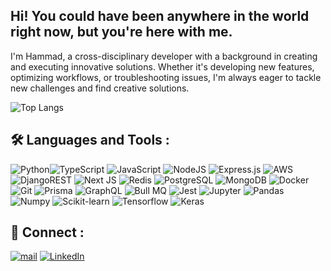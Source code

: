 <h2>Hi! You could have been anywhere in the world right now, but you're here with me.</h2>

I'm Hammad, a cross-disciplinary developer with a background in creating and executing innovative solutions.
Whether it's developing new features, optimizing workflows, or troubleshooting issues, I'm always eager
to tackle new challenges and find creative solutions.

![Top Langs](https://github-readme-stats.vercel.app/api/top-langs/?username=hammadkhokhar&layout=compact&theme=dark&hide=html&hide_progress=true)

## 🛠️ Languages and Tools :
![Python](https://img.shields.io/badge/python-%23323330.svg?style=for-the-badge&logo=python&logoColor=%23F7DF1E)![TypeScript](https://img.shields.io/badge/typescript-%23007ACC.svg?style=for-the-badge&logo=typescript&logoColor=white) ![JavaScript](https://img.shields.io/badge/javascript-%23323330.svg?style=for-the-badge&logo=javascript&logoColor=%23F7DF1E) ![NodeJS](https://img.shields.io/badge/node.js-6DA55F?style=for-the-badge&logo=node.js&logoColor=white) ![Express.js](https://img.shields.io/badge/express.js-%23404d59.svg?style=for-the-badge&logo=express&logoColor=%2361DAFB) ![AWS](https://img.shields.io/badge/AWS-%23323330.svg?style=for-the-badge&logo=amazon-aws)![DjangoREST](https://img.shields.io/badge/DJANGO-REST-ff1709?style=for-the-badge&logo=django&logoColor=white&color=ff1709&labelColor=gray)  ![Next JS](https://img.shields.io/badge/Next-black?style=for-the-badge&logo=next.js&logoColor=white) 
![Redis](https://img.shields.io/badge/redis-%23DD0031.svg?style=for-the-badge&logo=redis&logoColor=white) ![PostgreSQL](https://img.shields.io/badge/postgres-%23316192.svg?style=for-the-badge&logo=postgresql&logoColor=white) ![MongoDB](https://img.shields.io/badge/MongoDB-%234ea94b.svg?style=for-the-badge&logo=mongodb&logoColor=white) ![Docker](https://img.shields.io/badge/Docker-0A0B0B?style=for-the-badge&logo=docker) ![Git](https://img.shields.io/badge/Git-0A0B0B?style=for-the-badge&logo=git) ![Prisma](https://img.shields.io/badge/Prisma-0A0B0B?style=for-the-badge&logo=prisma) ![GraphQL](https://img.shields.io/badge/GraphQL-0A0B0B?style=for-the-badge&logo=graphql) ![Bull MQ](https://img.shields.io/badge/BullMQ-0A0B0B?style=for-the-badge&logo=redis) ![Jest](https://img.shields.io/badge/Jest-0A0B0B?style=for-the-badge&logo=jest) ![Jupyter](https://img.shields.io/badge/Jupyter-0A0B0B?style=for-the-badge&logo=jupyter) ![Pandas](https://img.shields.io/badge/Pandas-0A0B0B?style=for-the-badge&logo=pandas) ![Numpy](https://img.shields.io/badge/Numpy-0A0B0B?style=for-the-badge&logo=numpy) ![Scikit-learn](https://img.shields.io/badge/Scikit-learn-0A0B0B?style=for-the-badge&logo=scikit-learn) ![Tensorflow](https://img.shields.io/badge/Tensorflow-0A0B0B?style=for-the-badge&logo=tensorflow) ![Keras](https://img.shields.io/badge/Keras-0A0B0B?style=for-the-badge&logo=keras) 

## 🔗 Connect :
<a href="mailto:hello@hammadkhokhar.com" target="_blank"><img alt="mail" src="https://img.shields.io/badge/hello%40hammadkhokhar.com-0A0B0B?style=for-the-badge&logo=gmail" /></a> <a href="https://www.linkedin.com/in/hammadkhokhar/" target="_blank"><img alt="LinkedIn" src="https://img.shields.io/badge/LinkedIn-0A0B0B?style=for-the-badge&logo=linkedin" /></a>
